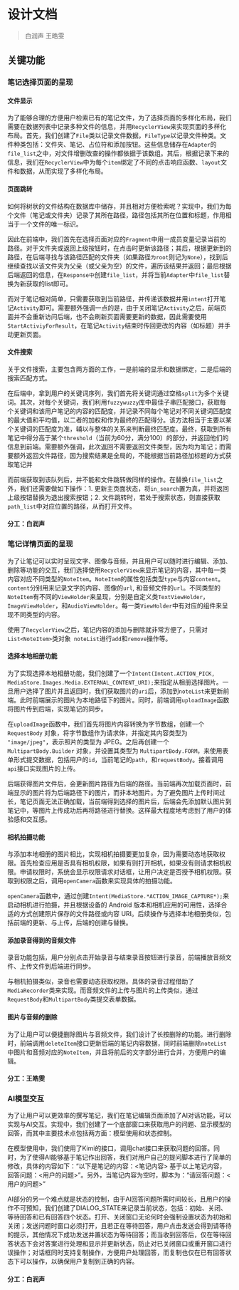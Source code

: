 # 设计文档

> 白润声  王皓雯

## 关键功能

### 笔记选择页面的呈现

#### 文件显示

为了能够合理的方便用户检索已有的笔记文件，为了选择页面的多样化布局，我们需要在数据列表中记录多种文件的信息，并用``RecyclerView``来实现页面的多样化布局。首先，我们创建了``File``类以记录文件数据，``FileType``以记录文件种类。文件种类包括：文件夹、笔记、占位符和添加按钮。这些信息储存在``Adapter``的``file_list``之中，对文件增删改查的操作都依据于该数组。其后，根据记录下来的信息，我们在``RecyclerView``中为每个``item``绑定了不同的点击响应函数、``layout``文件和数据，从而实现了多样化布局。

#### 页面跳转

如何将树状的文件结构在数据库中储存，并且相对方便检索呢？实现中，我们为每个文件（笔记或文件夹）记录了其所在路径，路径包括其所在位置和标题，作用相当于一个文件的唯一标识。

因此在前端中，我们首先在选择页面对应的``Fragment``中用一成员变量记录当前的路径。对于文件夹或返回上级按钮时，在点击时更新该路径；其后，根据更新到的路径，在后端寻找与该路径匹配的文件夹（如果路径``为root``则记为``None``），找到后继续查找以该文件夹为父亲（或父亲为空）的文件，遍历该结果并返回；最后根据后端返回的信息，在``Response中``创建``file_list``，并将当前``Adapter``中``file_list``替换为新获取的list即可。

而对于笔记相对简单，只需要获取到当前路径，并传递该数据并用``intent``打开笔记``Activity``即可。需要额外强调一点的是，由于关闭笔记``Activity``之后，前端页面并不会重新访问后端，也不会刷新页面需要更新的数据，因此需要使用``StartActiviyForResult``，在笔记``Activity``结束时传回更改的内容（如标题）并手动更新页面。

#### 文件搜索

关于文件搜索，主要包含两方面的工作，一是前端的显示和数据绑定，二是后端的搜索匹配方式。

在后端中，拿到用户的关键词序列，我们首先将关键词通过空格``split``为多个关键词。其次，对每个关键词，我们利用``fuzzywuzzy``库中最佳子串匹配接口，获取每个关键词和该用户笔记的内容的匹配度，并记录不同每个笔记对不同关键词匹配度的最大值和平均值，以二者的加权和作为最终的匹配得分。该方法相当于主要以某个关键词的匹配度为准，辅以与整体的关系来判断最终匹配度。最终，获取到所有笔记中得分高于某个``threshold``（当前为60分，满分100）的部分，并返回他们的信息到前端。需要额外强调，此次返回不需要返回文件类型，因为均为笔记；而需要额外返回文件路径，因为搜索结果是全局的，不能根据当前路径加标题的方式获取笔记并

而前端获取到该队列后，并不能和文件跳转做同样的操作。在替换``file_list``之外，我们还需要做如下操作：1. 更新主页面状态，将``in_search``置为真，并将返回上级按钮替换为退出搜索按钮；2. 文件跳转时，若处于搜索状态，则直接获取``path_list``中对应位置的路径，从而打开文件。

#### 分工：白润声

### 笔记详情页面的呈现

为了让笔记可以实时呈现文字、图像与音频，并且用户可以随时进行编辑、添加、删除等功能的交互，我们选择使用```RecyclerView```来显示笔记的内容，其中每一类内容对应不同类型的```NoteItem```。```NoteItem```的属性包括类型```type```与内容```content```。```content```分别用来记录文字的内容、图像的```url```, 和音频文件的```url```。不同类型的```NoteItem```有不同的```ViewHolder```来呈现，分别是自定义类```TextViewHolder```，```ImageViewHolder```，和```AudioViewHolder```。每一类```ViewHolder```中有对应的组件来呈现不同类型的内容。

使用了```RecyclerView```之后，笔记内容的添加与删除就非常方便了，只需对```List<NoteItem>```类对象``` noteList```进行```add```和```remove```操作等。

#### 选择本地相册功能

为了实现选择本地相册功能，我们创建了一个```Intent(Intent.ACTION_PICK, MediaStore.Images.Media.EXTERNAL_CONTENT_URI);```来指定从相册选择图片。一旦用户选择了图片并且返回时，我们获取图片的```uri```后，添加到```noteList```来更新前端。此时前端展示的图片为本地路径下的图片。同时，前端调用```uploadImage```函数将图片传到后端，实现笔记的同步。

在```uploadImage```函数中，我们首先将图片内容转换为字节数组，创建一个 `RequestBody` 对象，将字节数组作为请求体，并指定其内容类型为 `"image/jpeg"`，表示照片的类型为 JPEG。之后再创建一个 `MultipartBody.Builder` 对象，并设置其类型为 `MultipartBody.FORM`，来使用表单形式提交数据，包括用户的```id```，当前笔记的```path```，和```requestBody```。接着调用```api```接口实现图片的上传。

后端获得图片文件后，会更新图片路径为后端的路径。当前端再次加载页面时，前端显示的图片将为后端路径下的图片，而非本地图片。为了避免图片上传时间过长，笔记页面无法正确加载，当前端得到选择的图片后，后端会先添加默认图片到笔记中，等图片上传成功后再将路径进行替换。这样最大程度地考虑到了用户的体验感和交互感。

#### 相机拍摄功能

与添加本地相册的图片相比，实现相机拍摄要更加复杂，因为需要动态地获取权限。首先检查应用是否具有相机权限，如果有则打开相机，如果没有则请求相机权限。申请权限时，系统会显示权限请求对话框，让用户决定是否授予相机权限。获取到权限之后，调用```openCamera```函数来实现具体的拍摄功能。

```openCamera```函数中，通过创建```Intent(MediaStore.*ACTION_IMAGE_CAPTURE*);```来启动相机进行拍摄，并且根据设备的 Android 版本和相机应用的可用性，选择合适的方式创建照片保存的文件路径或内容 URI。后续操作与选择本地相册类似，包括前端的更新、与上传，后端的创建与替换。

#### 添加录音得到的音频文件

录音功能包括，用户分别点击开始录音与结束录音按钮进行录音，前端播放音频文件、上传文件到后端进行同步。

与相机拍摄类似，录音也需要动态获取权限。具体的录音过程借助了```MediaRecorder```类来实现。而音频文件的上传与图片的上传类似，通过```RequestBody```和```MultipartBody```类提交表单数据。

#### 图片与音频的删除

为了让用户可以便捷删除图片与音频文件，我们设计了长按删除的功能。进行删除时，前端调用```deleteItem```接口更新后端的笔记内容数据，同时前端删除```noteList```中图片和音频对应的```NoteItem```，并且将前后的文字部分进行合并，方便用户的编辑。

#### 分工：王皓雯

### AI模型交互

为了让用户可以更效率的撰写笔记，我们在笔记编辑页面添加了AI对话功能，可以实现与AI交互。实现中，我们创建了一个底部窗口来获取用户的问题、显示模型的回答，而其中主要技术点包括两方面：模型使用和状态控制。

在模型使用中，我们使用了Kimi的接口，调用chat接口来获取问题的回答。同时，为了使得AI能够基于笔记作出回答，我们对用户自己的提问脚本进行了简单的修改，具体的内容如下：“以下是笔记的内容：<笔记内容> 基于以上笔记内容，回答问题：<用户的问题>”。另外，当笔记内容为空时，脚本为：“请回答问题：<用户的问题>”

AI部分的另一个难点就是状态的控制，由于AI回答问题所需时间较长，且用户的操作不可预知，我们创建了DIALOG_STATE来记录当前状态，包括：初始、关闭、等待回答和已有回答四个状态。打开、关闭窗口无论何时会强制设置状态为初始和关闭；发送问题时窗口必须打开，且若正在等待回答，用户点击发送会得到请等待的提示，其他情况下成功发送并置状态为等待回答；而当收到回答后，仅在等待回答状态下会对答案进行处理和显示并更新状态，防止对已关闭窗口或重开窗口进行误操作；对话框同时支持复制操作，方便用户处理回答，而复制也仅在已有回答状态下可以操作，以确保用户复制到正确的内容。

#### 分工：白润声



